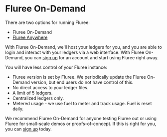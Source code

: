 # Fluree On-Demand

There are two options for running Fluree:

- Fluree On-Demand
- [Fluree Anywhere](../overview/start/fluree_anywhere)

With Fluree On-Demand, we'll host your ledgers for you, and you are able to login and interact with your ledgers via a web interface. With Fluree On-Demand, you can [sign up](https://flur.ee/getstarted/) for an account and start using Fluree right away.

You will have less control of your Fluree instance:

- Fluree version is set by Fluree. We periodically update the Fluree On-Demand version, but end users do not have control of this.
- No direct access to your ledger files.
- A limit of 5 ledgers.
- Centralized ledgers only.
- Metered usage - we use fuel to meter and track usage. Fuel is reset daily.

We recommend Fluree On-Demand for anyone testing Fluree out or using Fluree for small-scale demos or proofs-of-concept. If this is right for you, you can [sign up](https://flur.ee/getstarted/) today.

